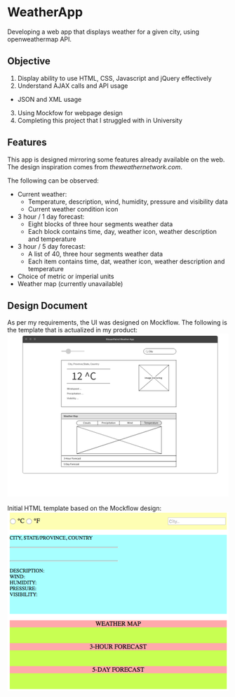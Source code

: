 # WeatherApp
Developing a web app that displays weather for a given city, using openweathermap API.

## Objective
1. Display ability to use HTML, CSS, Javascript and jQuery effectively
2. Understand AJAX calls and API usage
  * JSON and XML usage
3. Using Mockfow for webpage design
4. Completing this project that I struggled with in University

## Features
This app is designed mirroring some features already available on the web. The design inspiration comes from _theweathernetwork.com_. 

The following can be observed:
* Current weather:
  * Temperature, description, wind, humidity, pressure and visibility data
  * Current weather condition icon
* 3 hour / 1 day forecast:
  * Eight blocks of three hour segments weather data
  * Each block contains time, day, weather icon, weather description and temperature
* 3 hour / 5 day forecast:
  * A list of 40, three hour segments weather data
  * Each item contains time, dat, weather icon, weather description and temperature
* Choice of metric or imperial units
* Weather map (currently unavailable)


## Design Document
As per my requirements, the UI was designed on Mockflow. The following is the template that is actualized in my product:
![Design Template](images/weatherAppTemplate_v2.png)

Initial HTML template based on the Mockflow design:
![HTML Template](images/weatherAppHTMLtemplate_v2.png)
